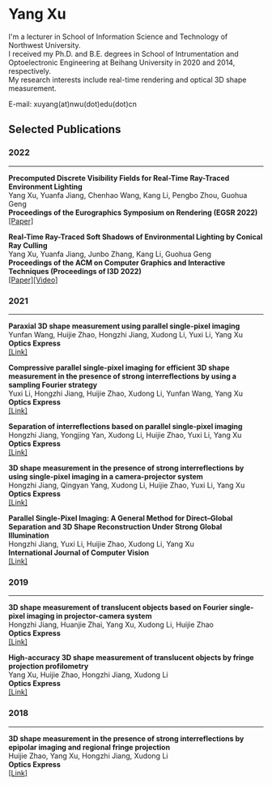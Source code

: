 # Yang Xu

I'm a lecturer in School of Information Science and Technology of Northwest University.  
I received my Ph.D. and B.E. degrees in School of Intrumentation and Optoelectronic Engineering at Beihang University in 2020 and 2014, respectively.  
My research interests include real-time rendering and optical 3D shape measurement.

E-mail: xuyang(at)nwu(dot)edu(dot)cn

## Selected Publications
### 2022
___
**Precomputed Discrete Visibility Fields for Real-Time Ray-Traced Environment Lighting**  
Yang Xu, Yuanfa Jiang, Chenhao Wang, Kang Li, Pengbo Zhou, Guohua Geng  
**Proceedings of the Eurographics Symposium on Rendering (EGSR 2022)**  
[[Paper]](https://sapphiresoul.github.io/DVF.pdf)  

**Real-Time Ray-Traced Soft Shadows of Environmental Lighting by Conical Ray Culling**  
Yang Xu, Yuanfa Jiang, Junbo Zhang, Kang Li, Guohua Geng  
**Proceedings of the ACM on Computer Graphics and Interactive Techniques (Proceedings of I3D 2022)**  
[[Paper]](https://sapphiresoul.github.io/conicalrayculling.pdf)[[Video]](https://media.githubusercontent.com/media/sapphiresoul/sapphiresoul.github.io/main/conicalrayculling.mp4)

### 2021
___
**Paraxial 3D shape measurement using parallel single-pixel imaging**  
Yunfan Wang, Huijie Zhao, Hongzhi Jiang, Xudong Li, Yuxi Li, Yang Xu  
**Optics Express**  
[[Link]](https://doi.org/10.1364/OE.435470)

**Compressive parallel single-pixel imaging for efficient 3D shape measurement in the presence of strong interreflections by using a sampling Fourier strategy**  
Yuxi Li, Hongzhi Jiang, Huijie Zhao, Xudong Li, Yunfan Wang, Yang Xu  
**Optics Express**   
[[Link]](https://doi.org/10.1364/OE.433118)

**Separation of interreflections based on parallel single-pixel imaging**  
Hongzhi Jiang, Yongjing Yan, Xudong Li, Huijie Zhao, Yuxi Li, Yang Xu  
**Optics Express**  
[[Link]](https://doi.org/10.1364/OE.424777)

**3D shape measurement in the presence of strong interreflections by using single-pixel imaging in a camera-projector system**  
Hongzhi Jiang, Qingyan Yang, Xudong Li, Huijie Zhao, Yuxi Li, Yang Xu  
**Optics Express**  
[[Link]](https://doi.org/10.1364/OE.415296)

**Parallel Single-Pixel Imaging: A General Method for Direct–Global Separation and 3D Shape Reconstruction Under Strong Global Illumination**  
Hongzhi Jiang, Yuxi Li, Huijie Zhao, Xudong Li, Yang Xu  
**International Journal of Computer Vision**  
[[Link]](https://doi.org/10.1007/s11263-020-01413-z)

### 2019
___
**3D shape measurement of translucent objects based on Fourier single-pixel imaging in projector-camera system**  
Hongzhi Jiang, Huanjie Zhai, Yang Xu, Xudong Li, Huijie Zhao  
**Optics Express**  
[[Link]](https://doi.org/10.1364/OE.27.033564)

**High-accuracy 3D shape measurement of translucent objects by fringe projection profilometry**  
Yang Xu, Huijie Zhao, Hongzhi Jiang, Xudong Li  
**Optics Express**  
[[Link]](https://doi.org/10.1364/OE.27.018421)

### 2018
___
**3D shape measurement in the presence of strong interreflections by epipolar imaging and regional fringe projection**  
Huijie Zhao, Yang Xu, Hongzhi Jiang, Xudong Li  
**Optics Express**  
[[Link]](https://doi.org/10.1364/OE.26.007117)
